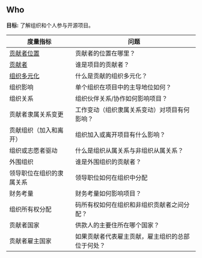 ## Who

**目标:** 了解组织和个人参与开源项目。

| 度量指标 | 问题 |
| --- | --- |
| [贡献者位置](contributor-location.md) | 贡献者的位置在哪里？ |
| [贡献者](contributors.md) | 谁是项目的贡献者？ |
| [组织多元化](organizational-diversity.md) | 什么是贡献的组织多元化？ |
| 组织影响 | 单个组织在项目中的主导地位如何？ |
| 组织关系 | 组织伙伴关系/协作如何影响项目？ |
| 贡献者隶属关系变更 | 工作变动（组织隶属关系变动）对项目有何影响？ |
| 贡献组织（加入和离开） | 组织加入或离开项目有什么影响？ |
| 组织或志愿者驱动 | 什么是组织从属关系与非组织从属关系？ |
| 外围组织 | 谁是外围组织的贡献者？ |
| 领导职位在组织的隶属关系 | 领导职位如何在组织中分配 |
| 财务考量 | 财务考量如何影响项目？ |
| 组织所有权分配 | 码所有权如何在组织和非组织贡献者之间分配？ |
| 贡献者国家 | 供款人的主要住所在哪个国家？ |
| 贡献者雇主国家 | 如果贡献者代表雇主贡献，雇主组织的总部位于何处？ |